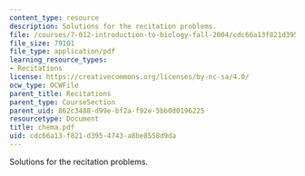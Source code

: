 ```yaml
---
content_type: resource
description: Solutions for the recitation problems.
file: /courses/7-012-introduction-to-biology-fall-2004/cdc66a13f821d3954743a8be8558d9da_chema.pdf
file_size: 79101
file_type: application/pdf
learning_resource_types:
- Recitations
license: https://creativecommons.org/licenses/by-nc-sa/4.0/
ocw_type: OCWFile
parent_title: Recitations
parent_type: CourseSection
parent_uid: 862c3488-d99e-bf2a-f92e-5bb0d0196225
resourcetype: Document
title: chema.pdf
uid: cdc66a13-f821-d395-4743-a8be8558d9da
---
```

Solutions for the recitation problems.